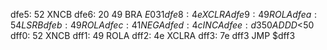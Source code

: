 dfe5: 52     XNCB
dfe6: 20 49  BRA    $E031
dfe8: 4e     XCLRA
dfe9: 49     ROLA
dfea: 54     LSRB
dfeb: 49     ROLA
dfec: 41     NEGA
dfed: 4c     INCA
dfee: d3 50  ADDD   <$50
dff0: 52     XNCB
dff1: 49     ROLA
dff2: 4e     XCLRA
dff3: 7e dff3     JMP    $dff3
